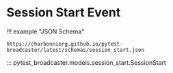 # Session Start Event

!!! example "JSON Schema"

    https://charbonnierg.github.io/pytest-broadcaster/latest/schemas/session_start.json


::: pytest_broadcaster.models.session_start.SessionStart

<style>
  .md-content__button {
    display: none;
  }
</style>
